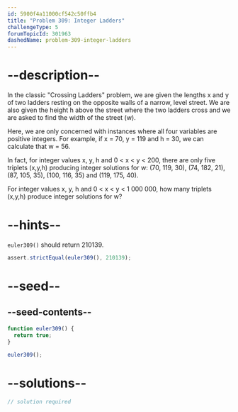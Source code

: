 ```yaml
---
id: 5900f4a11000cf542c50ffb4
title: "Problem 309: Integer Ladders"
challengeType: 5
forumTopicId: 301963
dashedName: problem-309-integer-ladders
---
```


# --description--

In the classic "Crossing Ladders" problem, we are given the lengths x and y of two ladders resting on the opposite walls of a narrow, level street. We are also given the height h above the street where the two ladders cross and we are asked to find the width of the street (w).

Here, we are only concerned with instances where all four variables are positive integers. For example, if x = 70, y = 119 and h = 30, we can calculate that w = 56.

In fact, for integer values x, y, h and 0 &lt; x &lt; y &lt; 200, there are only five triplets (x,y,h) producing integer solutions for w: (70, 119, 30), (74, 182, 21), (87, 105, 35), (100, 116, 35) and (119, 175, 40).

For integer values x, y, h and 0 &lt; x &lt; y &lt; 1 000 000, how many triplets (x,y,h) produce integer solutions for w?

# --hints--

`euler309()` should return 210139.

```js
assert.strictEqual(euler309(), 210139);
```

# --seed--

## --seed-contents--

```js
function euler309() {
  return true;
}

euler309();
```

# --solutions--

```js
// solution required
```
